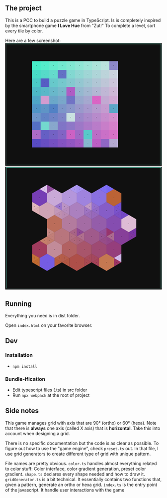 
## The project
This is a POC to build a puzzle game in TypeScript. Is is completely inspired by the smartphone game **I Love Hue** from "Zut!"
To complete a level, sort every tile by color.

Here are a few screenshot:
![introGrid](./images/firstPuzzle.png)
![complexGrid](./images/complexGrid.png)


## Running
Everything you need is in dist folder.

Open `index.html` on your favorite browser.
  
## Dev
### Installation
-  `npm install`

### Bundle-ification
- Edit typescript files (.ts) in src folder
- Run `npx webpack` at the root of project

## Side notes
This game manages grid with axis that are 90° (ortho) or 60° (hexa). Note that there is **always** one axis (called X axis) that is **horizontal**. Take this into account when designing a grid.

There is no specific documentation but the code is as clear as possible. To figure out how to use the "game engine", check `preset.ts` out.
In that file, I use grid generators to create different type of grid with unique pattern.

File names are pretty obvious. 
`color.ts` handles almost everything related to color stuff: Color interface, color gradient generation, preset color gradient.
`shape.ts` declares every shape needed and how to draw it.
`gridGenerator.ts` is a bit technical. It essentially contains two functions that, given a pattern, generate an ortho or hexa grid. 
`index.ts` is the entry point of the javascript. It handle user interactions with the game

